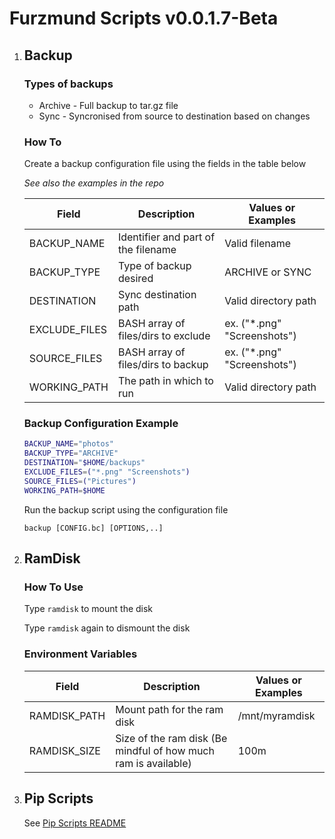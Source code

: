 # Furzmund Scripts v0.0.1.7-Beta
1. ## Backup
    ### Types of backups
    - Archive - Full backup to tar.gz file
    - Sync - Syncronised from source to destination based on changes

    ### How To
    Create a backup configuration file using the fields in the table below

    *See also the examples in the repo*

    | Field         | Description                         | Values or Examples          |
    | ------------- | ----------------------------------- | --------------------------- |
    | BACKUP_NAME   | Identifier and part of the filename | Valid filename              |
    | BACKUP_TYPE   | Type of backup desired              | ARCHIVE or SYNC             |
    | DESTINATION   | Sync destination path               | Valid directory path        |
    | EXCLUDE_FILES | BASH array of files/dirs to exclude | ex. ("*.png" "Screenshots") |
    | SOURCE_FILES  | BASH array of files/dirs to backup  | ex. ("*.png" "Screenshots") |
    | WORKING_PATH  | The path in which to run            | Valid directory path        |

    ### Backup Configuration Example
    ```bash
    BACKUP_NAME="photos"
    BACKUP_TYPE="ARCHIVE"
    DESTINATION="$HOME/backups"
    EXCLUDE_FILES=("*.png" "Screenshots")
    SOURCE_FILES=("Pictures")
    WORKING_PATH=$HOME
    ```

    Run the backup script using the configuration file

    ```backup [CONFIG.bc] [OPTIONS,..]```

2. ## RamDisk
    ### How To Use

    Type `ramdisk` to mount the disk

    Type `ramdisk` again to dismount the disk

    ### Environment Variables

    | Field         | Description                         | Values or Examples          |
    | --- | --- | --- |
    | RAMDISK_PATH | Mount path for the ram disk | /mnt/myramdisk |
    | RAMDISK_SIZE | Size of the ram disk (Be mindful of how much ram is available) | 100m |

3. ## Pip Scripts

    See [Pip Scripts README](./pip/README.md)
